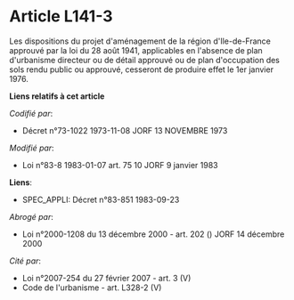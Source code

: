 # Article L141-3

Les dispositions du projet d'aménagement de la région d'Ile-de-France approuvé par la loi du 28 août 1941, applicables en
l'absence de plan d'urbanisme directeur ou de détail approuvé ou de plan d'occupation des sols rendu public ou approuvé,
cesseront de produire effet le 1er janvier 1976.

**Liens relatifs à cet article**

_Codifié par_:

  - Décret n°73-1022 1973-11-08 JORF 13 NOVEMBRE 1973

_Modifié par_:

  - Loi n°83-8 1983-01-07 art. 75 10 JORF 9 janvier 1983

**Liens**:

  - SPEC_APPLI: Décret n°83-851 1983-09-23

_Abrogé par_:

  - Loi n°2000-1208 du 13 décembre 2000 - art. 202 () JORF 14 décembre 2000

_Cité par_:

  - Loi n°2007-254 du 27 février 2007 - art. 3 (V)
  - Code de l'urbanisme - art. L328-2 (V)

